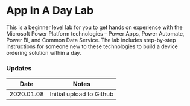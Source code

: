 # App In A Day Lab
This is a beginner level lab for you to get hands on experience with the Microsoft Power Platform technologies – Power Apps, Power Automate, Power BI, and Common Data Service. The lab includes step-by-step instructions for someone new to these technologies to build a device ordering solution within a day. 


### Updates
Date | Notes
---|---
2020.01.08 | Initial upload to Github

